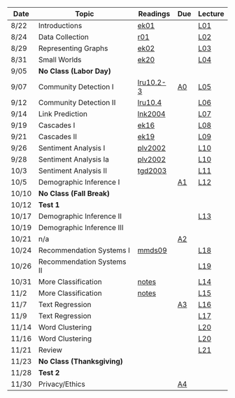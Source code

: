 

| Date  | Topic                      | Readings                      | Due           | Lecture      |
| ----- |----------------------------|-------------------------------|---------------|--------------|
| 8/22  | Introductions              |  [ek01](read/ek-01.pdf)       |               |[L01](lec/l01)|
| 8/24  | Data Collection            |  [r01](read/r-01.pdf)         |               |[L02](lec/l02)|
| 8/29  | Representing Graphs        |  [ek02](read/ek-02.pdf)       |               |[L03](lec/l03)|
| 8/31  | Small Worlds               |  [ek20](read/ek-20.pdf)       |               |[L04](lec/l04)|
| 9/05  | **No Class (Labor Day)**   |                               |               |              |  
| 9/07  | Community Detection I      |  [lru10.2-3](read/lru-10.pdf) | [A0](https://github.com/iit-cs579/assignments/tree/master/a0)  |[L05](lec/l05)|
| 9/12  | Community Detection II     |  [lru10.4](read/lru-10.pdf)   |               |[L06](lec/l06)|
| 9/14  | Link Prediction            |  [lnk2004](read/lnk2004.pdf)  |               |[L07](lec/l07)|
| 9/19  | Cascades I                 |  [ek16](read/ek-16.pdf)       |               |[L08](lec/l08)|
| 9/21  | Cascades II                |  [ek19](read/ek-19.pdf)       |               |[L09](lec/l09)|
| 9/26  | Sentiment Analysis I       |  [plv2002](read/plv2002.pdf)  |               |[L10](lec/l10)|
| 9/28  | Sentiment Analysis Ia      |  [plv2002](read/plv2002.pdf)  |               |[L10](lec/l10)|
| 10/3  | Sentiment Analysis II      |  [tgd2003](read/tgd2003.pdf)  |               |[L11](lec/l11)|
| 10/5  | Demographic Inference I    |                               | [A1](https://github.com/iit-cs579/assignments/tree/master/a1)                |[L12](lec/l12)|
| 10/10 | **No Class (Fall Break)**  |                               |               |              |
| 10/12 | **Test 1**                 |                               |               |              |
| 10/17 | Demographic Inference II   |                               |               |[L13](lec/l13)|
| 10/19 | Demographic Inference III  |                               |               |              |
| 10/21 | n/a                        |                               | [A2](https://github.com/iit-cs579/assignments/tree/master/a2) | |
| 10/24 | Recommendation Systems I   |[mmds09](http://infolab.stanford.edu/~ullman/mmds/ch9.pdf) |               |[L18](lec/l18/) |
| 10/26 | Recommendation Systems II  |                               |               |[L19](lec/l19)|
| 10/31 | More Classification        | [notes](/lec/l14/gd.pdf)      |               |[L14](lec/l14)|
| 11/2  | More Classification        | [notes](/lec/l14/logistic.pdf)|        | [L15](lec/l15) |
| 11/7  | Text Regression            |                               | [A3](https://github.com/iit-cs579/assignments/tree/master/a3) | [L16](lec/l16)|
| 11/9  | Text Regression            |                               |               |  [L17](lec/l17)       | 
| 11/14 | Word Clustering            |                               |               |  [L20](lec/l20)       |
| 11/16 | Word Clustering            |                               |               |  [L20](lec/l20)       |
| 11/21 | Review                     |                               |               |  [L21](lec/l21)       |
| 11/23 | **No Class (Thanksgiving)**|                               |               |                       |
| 11/28 | **Test 2**                 |                               |               |                       |
| 11/30 |     Privacy/Ethics         |                               |       [A4](https://github.com/iit-cs579/assignments/tree/master/a4)        |          |
